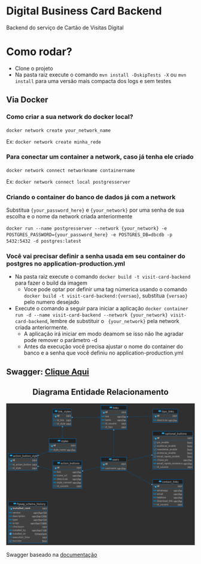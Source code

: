 # Digital Business Card Backend
Backend do serviço de Cartão de Visitas Digital

# Como rodar?
- Clone o projeto
- Na pasta raiz execute o comando `mvn install -DskipTests -X` ou `mvn install` para uma versão mais compacta dos logs e sem testes

## Via Docker

### Como criar a sua network do docker local?
`docker network create your_network_name`

Ex: `docker network create minha_rede`

### Para conectar um container a network, caso já tenha ele criado
`docker network connect networkname containername`

Ex: `docker network connect local postgresserver`

### Criando o container do banco de dados já com a network
Substitua `{your_password_here}` e `{your_network}` por uma senha de sua escolha e o nome da network criada anteriormente 

`docker run --name postgresserver --network {your_network} -e POSTGRES_PASSWORD={your_password_here} -e POSTGRES_DB=dbcdb -p 5432:5432 -d postgres:latest`

### Você vai precisar definir a senha usada em seu container do postgres no application-production.yml
- Na pasta raiz execute o comando `docker build -t visit-card-backend` para fazer o build da imagem
	- Voce pode optar por definir uma tag númerica usando o comando `docker build -t visit-card-backend:{versao}`, substitua `{versao}` pelo numero desejado 
- Execute o comando a seguir para iniciar a aplicação  `docker container run -d --name visit-card-backend --network {your_network} visit-card-backend`, lembre de substituir o ` {your_network}` pela network criada anteriormente.
	- A aplicação irá iniciar em modo deamom se isso não lhe agradar pode remover o parâmetro -d
	- Antes da execução você precisa ajustar o nome do container do banco e a senha que você definiu no application-production.yml

## Swagger: [Clique Aqui](https://wiriswernek.github.io/digital-business-card-backend/)

<h2 align="center">Diagrama Entidade Relacionamento</h2>
<div align="center">
	<img width="800" src="./docs/images/dbcdb_diagram.png">
</div>

Swagger baseado na [documentação](https://swagger.io/docs/open-source-tools/swagger-ui/usage/installation/)
